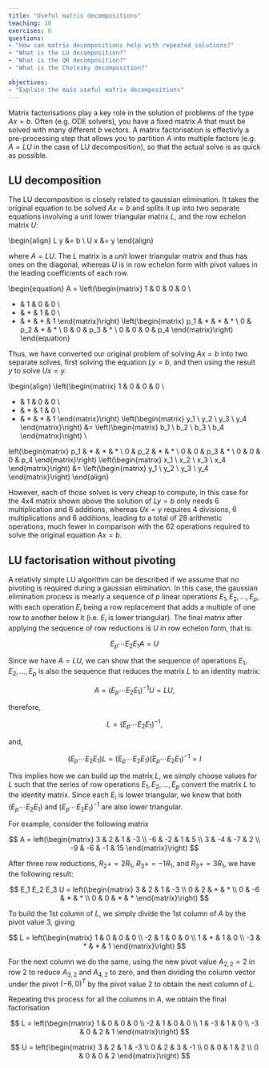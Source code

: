 ```yaml
---
title: "Useful matrix decompositions"
teaching: 10
exercises: 0
questions:
- "How can matrix decompositions help with repeated solutions?"
- "What is the LU decomposition?"
- "What is the QR decomposition?"
- "What is the Cholesky decomposition?"

objectives:
- "Explain the main useful matrix decompositions"
---
```


Matrix factorisations play a key role in the solution of problems of the type $A x = b$. 
Often (e.g. ODE solvers), you have a fixed matrix $A$ that must be solved with many 
different $b$ vectors. A matrix factorisation is effectivly a pre-processing step that 
allows you to partition $A$ into multiple factors (e.g. $A = LU$ in the case of LU 
decomposition), so that the actual solve is as quick as possible.

## LU decomposition

The LU decomposition is closely related to gaussian elimination. It takes the original 
equation to be solved $A x = b$ and splits it up into two separate equations involving a 
unit lower triangular matrix $L$, and the row echelon matrix $U$:

\begin{align}
L y &= b \\
U x &= y
\end{align}


where $A = LU$. The $L$ matrix is a *unit* lower triangular matrix and thus has ones on 
the diagonal, whereas $U$ is in row echelon form with pivot values in the leading 
coefficients of each row.

\begin{equation}
A = \left(\begin{matrix}
1 & 0 & 0 & 0 \\ 
* & 1 & 0 & 0 \\
* & * & 1 & 0 \\
* & * & * & 1 
\end{matrix}\right)
\left(\begin{matrix}
p_1 & * & * & * \\ 
0 & p_2 & * & * \\
0 & 0 & p_3 & * \\
0 & 0 & 0 & p_4 
\end{matrix}\right)
\end{equation}

Thus, we have converted our original problem of solving $A x = b$ into two separate 
solves, first solving the equation $L y = b$, and then using the result $y$ to solve $U 
x = y$. 

\begin{align}
\left(\begin{matrix}
1 & 0 & 0 & 0 \\ 
* & 1 & 0 & 0 \\
* & * & 1 & 0 \\
* & * & * & 1 
\end{matrix}\right)
\left(\begin{matrix}
y_1 \\ 
y_2 \\
y_3 \\
y_4 
\end{matrix}\right)
&= \left(\begin{matrix}
b_1 \\ 
b_2 \\
b_3 \\
b_4 
\end{matrix}\right)
\\

left(\begin{matrix}
p_1 & * & * & * \\ 
0 & p_2 & * & * \\
0 & 0 & p_3 & * \\
0 & 0 & 0 & p_4 
\end{matrix}\right)
\left(\begin{matrix}
x_1 \\ 
x_2 \\
x_3 \\
x_4 
\end{matrix}\right)
&= \left(\begin{matrix}
y_1 \\ 
y_2 \\
y_3 \\
y_4 
\end{matrix}\right)
\end{align}


However, each of those solves is very cheap to compute, in this case for the 4x4 matrix 
shown above the solution of $L y = b$ only needs 6 multiplication and 6 additions, 
whereas $U x = y$ requires 4 divisions, 6 multiplications and 6 additions, leading to a 
total of 28 arithmetic operations, much fewer in comparison with the 62 operations 
required to solve the original equation $A x = b$.


## LU factorisation without pivoting

A relativly simple LU algorithm can be described if we assume that no pivoting is 
required during a gaussian elimination. In this case, the gaussian elimination process 
is mearly a sequence of $p$ linear operations $E_1, E_2, ..., E_p$, with each operation 
$E_i$ being a row replacement that adds a multiple of one row to another below it (i.e. 
$E_i$ is lower triangular). The final matrix after applying the sequence of row 
reductions is $U$ in row echelon form, that is:

$$
E_p \cdots E_2 E_1 A = U
$$

Since we have $A = LU$, we can show that the sequence of operations $E_1, E_2, ..., E_p$ 
is also the sequence that reduces the matrix $L$ to an identity matrix:

$$
A = (E_p \cdots E_2 E_1)^{-1} U = LU,
$$

therefore, 

$$
L = (E_p \cdots E_2 E_1)^{-1},
$$

and,

$$
(E_p \cdots E_2 E_1) L = (E_p \cdots E_2 E_1) (E_p \cdots E_2 E_1)^{-1} = I
$$


This implies how we can build up the matrix $L$, we simply choose values for $L$ such 
that the series of row operations $E_1, E_2, ..., E_p$ convert the matrix $L$ to the 
identity matrix. Since each $E_i$ is lower triangular, we know that both $(E_p \cdots 
E_2 E_1)$ and $(E_p \cdots E_2 E_1)^{-1}$ are also lower triangular.

For example, consider the following matrix

$$
A = left(\begin{matrix}
3 & 2 & 1 & -3 \\ 
-6 & -2 & 1 & 5 \\
3 & -4 & -7 & 2 \\
-9 & -6 & -1 & 15 
\end{matrix}\right)
$$

After three row reductions, $R_2 += 2 R_1$, $R_3 += -1 R_1$, and $R_3 += 3 R_1$, we have 
the following result:

$$
E_1 E_2 E_3 U = left(\begin{matrix}
3 & 2 & 1 & -3 \\ 
0 & 2 & * & * \\
0 & -6 & * & * \\
0 & 0 & * & * 
\end{matrix}\right)
$$

To build the 1st column of $L$, we simply divide the 1st column of $A$ by the pivot 
value 3, giving

$$
L = left(\begin{matrix}
1  & 0 & 0 & 0 \\ 
-2 & 1 & 0 & 0 \\
1  & * & 1 & 0 \\
-3 & * & * & 1 
\end{matrix}\right)
$$

For the next column we do the same, using the new pivot value $A_{2,2} = 2$ in row 2 to 
reduce $A_{3,2}$ and $A_{4,2}$ to zero, and then dividing the column vector under the 
pivot $(-6, 0)^T$ by the pivot value 2 to obtain the next column of $L$.

Repeating this process for all the columns in $A$, we obtain the final factorisation

$$
L = left(\begin{matrix}
1 & 0 & 0 & 0 \\ 
-2 & 1 & 0 & 0 \\
1 & -3 & 1 & 0 \\
-3 & 0 & 2 & 1 
\end{matrix}\right)
$$

$$
U = left(\begin{matrix}
3 & 2 & 1 & -3 \\ 
0 & 2 & 3 & -1 \\
0 & 0 & 1 & 2 \\
0 & 0 & 0 & 2 
\end{matrix}\right)
$$



